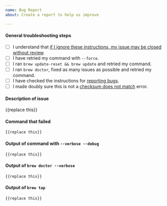 ```yaml
---
name: Bug Report
about: Create a report to help us improve

---
```


#### General troubleshooting steps

- [ ] I understand that [if I ignore these instructions, my issue may be closed without review](https://github.com/Homebrew/homebrew-cask/blob/master/doc/faq/closing_issues_without_review.md).
- [ ] I have retried my command with `--force`.
- [ ] I ran `brew update-reset && brew update` and retried my command.
- [ ] I ran `brew doctor`, fixed as many issues as possible and retried my command.
- [ ] I have checked the instructions for [reporting bugs](https://github.com/Homebrew/homebrew-cask#reporting-bugs).
- [ ] I made doubly sure this is not a [checksum does not match](https://github.com/Homebrew/homebrew-cask/blob/master/doc/reporting_bugs/checksum_does_not_match_error.md) error.

#### Description of issue

{{replace this}}

<!-- Please DO NOT delete the backticks. Only change the “{{replace this}}” text. -->

#### Command that failed

```
{{replace this}}
```

#### Output of command with `--verbose --debug`

```
{{replace this}}
```

#### Output of `brew doctor --verbose`

```
{{replace this}}
```

#### Output of `brew tap`

```
{{replace this}}
```

